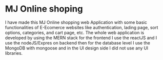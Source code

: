 # MJ Online shoping
 
I have made this MJ Online shopping web Application with some basic functionalities of E-Ecomerce websites like authentication, lading page, sort options, categories, and cart page, etc. The whole web application is developed by using the MERN stack  for the frontend I use the reactJS and I use the nodeJS/Expres on backend  then for the database level I use the MongoDB with mongoose and in the UI design side I did not use any UI libraries.

